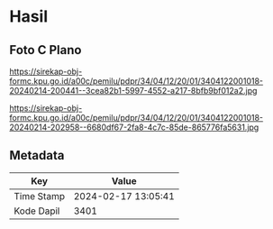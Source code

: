 # Hasil

## Foto C Plano

https://sirekap-obj-formc.kpu.go.id/a00c/pemilu/pdpr/34/04/12/20/01/3404122001018-20240214-200441--3cea82b1-5997-4552-a217-8bfb9bf012a2.jpg

https://sirekap-obj-formc.kpu.go.id/a00c/pemilu/pdpr/34/04/12/20/01/3404122001018-20240214-202958--6680df67-2fa8-4c7c-85de-865776fa5631.jpg


## Metadata

| Key        | Value               |
| ---------- | ------------------- |
| Time Stamp | 2024-02-17 13:05:41 |
| Kode Dapil | 3401                |



